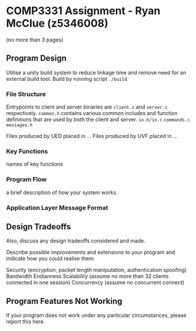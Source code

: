 <!-- SPDX-License-Identifier: zlib-acknowledgement -->
# COMP3331 Assignment - Ryan McClue (z5346008)
(no more than 3 pages)

## Program Design

Utilise a unity build system to reduce linkage time and remove need for an external build tool.
Build by running script `./build`

### File Structure
Entrypoints to client and server binaries are `client.c` and `server.c` respectively.
`common.h` contains various common includes and function definitions that are used by both the client and server.
`io.h/io.c`
`commands.c`
`messages.h`

Files produced by UED placed in ...
Files produced by UVF placed in ...

### Key Functions
names of key functions

### Program Flow
a brief description of how your system works. 

### Application Layer Message Format

## Design Tradeoffs
Also, discuss any design tradeoffs considered and made. 

Describe possible improvements and extensions to your program and 
indicate how you could realise them.

Security (encryption, packet length manipulation, authentication spoofing)
Bandwidth
Endianness
Scalability (assume no more than 32 clients connected in one session)
Concurrency (assume no concurrent connect)

## Program Features Not Working
If your program does not work under any particular circumstances, please
report this here.

